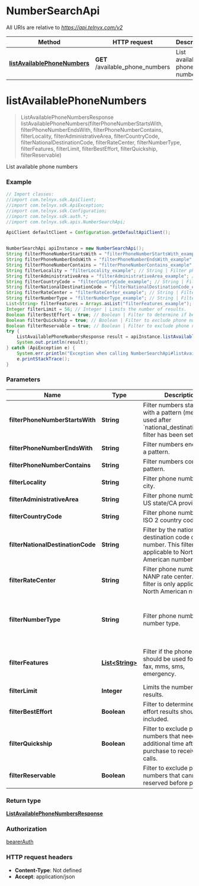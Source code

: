 # NumberSearchApi

All URIs are relative to *https://api.telnyx.com/v2*

Method | HTTP request | Description
------------- | ------------- | -------------
[**listAvailablePhoneNumbers**](NumberSearchApi.md#listAvailablePhoneNumbers) | **GET** /available_phone_numbers | List available phone numbers

<a name="listAvailablePhoneNumbers"></a>
# **listAvailablePhoneNumbers**
> ListAvailablePhoneNumbersResponse listAvailablePhoneNumbers(filterPhoneNumberStartsWith, filterPhoneNumberEndsWith, filterPhoneNumberContains, filterLocality, filterAdministrativeArea, filterCountryCode, filterNationalDestinationCode, filterRateCenter, filterNumberType, filterFeatures, filterLimit, filterBestEffort, filterQuickship, filterReservable)

List available phone numbers

### Example
```java
// Import classes:
//import com.telnyx.sdk.ApiClient;
//import com.telnyx.sdk.ApiException;
//import com.telnyx.sdk.Configuration;
//import com.telnyx.sdk.auth.*;
//import com.telnyx.sdk.apis.NumberSearchApi;

ApiClient defaultClient = Configuration.getDefaultApiClient();


NumberSearchApi apiInstance = new NumberSearchApi();
String filterPhoneNumberStartsWith = "filterPhoneNumberStartsWith_example"; // String | Filter numbers starting with a pattern (meant to be used after `national_destination_code` filter has been set).
String filterPhoneNumberEndsWith = "filterPhoneNumberEndsWith_example"; // String | Filter numbers ending with a pattern.
String filterPhoneNumberContains = "filterPhoneNumberContains_example"; // String | Filter numbers containing a pattern.
String filterLocality = "filterLocality_example"; // String | Filter phone numbers by city.
String filterAdministrativeArea = "filterAdministrativeArea_example"; // String | Filter phone numbers by US state/CA province.
String filterCountryCode = "filterCountryCode_example"; // String | Filter phone numbers by ISO 2 country code.
String filterNationalDestinationCode = "filterNationalDestinationCode_example"; // String | Filter by the national destination code of the number. This filter is only applicable to North American numbers.
String filterRateCenter = "filterRateCenter_example"; // String | Filter phone numbers by NANP rate center. This filter is only applicable to North American numbers.
String filterNumberType = "filterNumberType_example"; // String | Filter phone numbers by number type.
List<String> filterFeatures = Arrays.asList("filterFeatures_example"); // List<String> | Filter if the phone number should be used for voice, fax, mms, sms, emergency.
Integer filterLimit = 56; // Integer | Limits the number of results.
Boolean filterBestEffort = true; // Boolean | Filter to determine if best effort results should be included.
Boolean filterQuickship = true; // Boolean | Filter to exclude phone numbers that need additional time after to purchase to receive phone calls.
Boolean filterReservable = true; // Boolean | Filter to exclude phone numbers that cannot be reserved before purchase.
try {
    ListAvailablePhoneNumbersResponse result = apiInstance.listAvailablePhoneNumbers(filterPhoneNumberStartsWith, filterPhoneNumberEndsWith, filterPhoneNumberContains, filterLocality, filterAdministrativeArea, filterCountryCode, filterNationalDestinationCode, filterRateCenter, filterNumberType, filterFeatures, filterLimit, filterBestEffort, filterQuickship, filterReservable);
    System.out.println(result);
} catch (ApiException e) {
    System.err.println("Exception when calling NumberSearchApi#listAvailablePhoneNumbers");
    e.printStackTrace();
}
```

### Parameters

Name | Type | Description  | Notes
------------- | ------------- | ------------- | -------------
 **filterPhoneNumberStartsWith** | **String**| Filter numbers starting with a pattern (meant to be used after &#x60;national_destination_code&#x60; filter has been set). | [optional]
 **filterPhoneNumberEndsWith** | **String**| Filter numbers ending with a pattern. | [optional]
 **filterPhoneNumberContains** | **String**| Filter numbers containing a pattern. | [optional]
 **filterLocality** | **String**| Filter phone numbers by city. | [optional]
 **filterAdministrativeArea** | **String**| Filter phone numbers by US state/CA province. | [optional]
 **filterCountryCode** | **String**| Filter phone numbers by ISO 2 country code. | [optional]
 **filterNationalDestinationCode** | **String**| Filter by the national destination code of the number. This filter is only applicable to North American numbers. | [optional]
 **filterRateCenter** | **String**| Filter phone numbers by NANP rate center. This filter is only applicable to North American numbers. | [optional]
 **filterNumberType** | **String**| Filter phone numbers by number type. | [optional] [enum: toll-free, national, mobile, local]
 **filterFeatures** | [**List&lt;String&gt;**](String.md)| Filter if the phone number should be used for voice, fax, mms, sms, emergency. | [optional] [enum: sms, mms, voice, fax, emergency]
 **filterLimit** | **Integer**| Limits the number of results. | [optional]
 **filterBestEffort** | **Boolean**| Filter to determine if best effort results should be included. | [optional]
 **filterQuickship** | **Boolean**| Filter to exclude phone numbers that need additional time after to purchase to receive phone calls. | [optional]
 **filterReservable** | **Boolean**| Filter to exclude phone numbers that cannot be reserved before purchase. | [optional]

### Return type

[**ListAvailablePhoneNumbersResponse**](ListAvailablePhoneNumbersResponse.md)

### Authorization

[bearerAuth](../README.md#bearerAuth)

### HTTP request headers

 - **Content-Type**: Not defined
 - **Accept**: application/json

